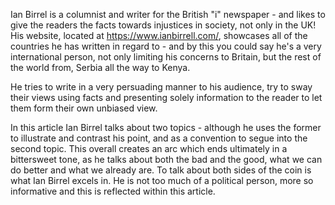 Ian Birrel is a columnist and writer for the British "i" newspaper - and likes to give the readers the facts towards injustices in society, not only in the UK! His website, located at https://www.ianbirrell.com/, showcases all of the countries he has written in regard to - and by this you could say he's a very international person, not only limiting his concerns to Britain, but the rest of the world from, Serbia all the way to Kenya.

He tries to write in a very persuading manner to his audience, try to sway their views using facts and presenting solely information to the reader to let them form their own unbiased view.

In this article Ian Birrel talks about two topics - although he uses the former to illustrate and contrast his point, and as a convention to segue into the second topic. This overall creates an arc which ends ultimately in a bittersweet tone, as he talks about both the bad and the good, what we can do better and what we already are. To talk about both sides of the coin is what Ian Birrel excels in. He is not too much of a political person, more so informative and this is reflected within this article.

